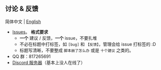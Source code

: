 ## 讨论 & 反馈

简体中文 | [English](./discuss.en.md)

- [Issues](https://github.com/extend-luogu/extend-luogu/issues)。
  **格式要求**
  - **一个** 建议 / 反馈，**一个** issue，不要扎堆
  - 不必在标题中打标签，如 `[bug]` 和 `【反馈】`，管理会给 issue 打标签的 :D
  - 标题写清晰，不要整成 `脚本崩了怎么办` 或是 `十个建议` 之类的。
- QQ 群：817265691
- [Discord 服务器](https://discord.gg/mHsx9crXjv)（基本上没人在线了）